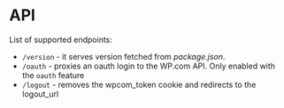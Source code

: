 API
=====

List of supported endpoints:

* `/version` - it serves version fetched from *package.json*.
* `/oauth` - proxies an oauth login to the WP.com API. Only enabled with the `oauth` feature
* `/logout` - removes the wpcom_token cookie and redirects to the logout_url
